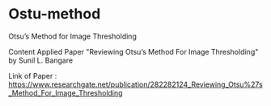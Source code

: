 # Ostu-method
Otsu’s Method for Image Thresholding

Content Applied Paper "Reviewing Otsu’s Method For Image Thresholding" by Sunil L. Bangare 

Link of Paper : https://www.researchgate.net/publication/282282124_Reviewing_Otsu%27s_Method_For_Image_Thresholding
